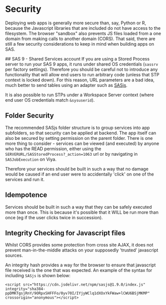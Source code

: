 # Security

Deploying web apps is generally more secure than, say, Python or R, because the Javascript libraries that are included do not have access to the filesystem.  The browser "sandbox" also prevents JS files loaded from a one domain from making calls to another domain (CORS).  That said, there are still a few security considerations to keep in mind when building apps on SAS.

## SAS 9 - Shared Services account
If you are using a Stored Process server to run your SAS 9 apps, it runs under shared OS credentials (`sassrv` per factory settings).  Therefore you should be careful not to introduce any functionality that will allow end users to run arbitrary code (unless that STP context is locked down).  For this reason, URL parameters are a bad idea, much better to send tables using an adapter such as [SASjs](https://sasjs.io).

It is also possible to run STPs under a Workspace Server context (where end user OS credentials match `&sysuserid`).

## Folder Security
The recommended SASjs folder structure is to group services into app subfolders, so that security can be applied at backend.  The app itself can also be secured by setting permission on the parent folder.  There is one more thing to consider - services can be viewed (and executed) by anyone who has the READ permission, either using the `SERVERURL/SASStoredProcess?_action=1063` url or by navigating in `SASJobExecution` on Viya.

Therefore your services should be built in such a way that no damage would be caused if an end user were to accidentally 'click' on one of the services and run it.

## Idempotence
Services should be built in such a way that they can be safely executed more than once.  This is because it's possible that it WILL be run more than once (eg if the user clicks twice in succession).

## Integrity Checking for Javascript files
Whilst CORS provides some protection from cross site AJAX, it does not prevent man-in-the-middle attacks on your supposedly 'trusted' javascript sources.

An integrity hash provides a way for the browser to ensure that javascript file received is the one that was expected. An example of the syntax for including `SASjs` is shown below:

```
<script src="https://cdn.jsdelivr.net/npm/sasjs@1.9.0/index.js"
integrity="sha384-ppDMKTgsjRnY/9ORpxSHFFFo/0yv70I/IYjyWClq1dXOxYkFWaw+lCWU6BSjMKMP"
crossorigin="anonymous"></script>
```
